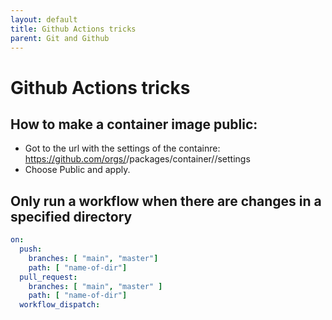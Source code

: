 ```yaml
---
layout: default
title: Github Actions tricks
parent: Git and Github
---
```


# Github Actions tricks


## How to make a container image public:
<!-- markdown-link-check-disable -->
* Got to the url with the settings of the containre: https://github.com/orgs/<org-name>/packages/container/<name>/settings
* Choose Public and apply.
<!-- markdown-link-check-enable -->

## Only run a workflow when there are changes in a specified directory

```yaml
on:
  push:
    branches: [ "main", "master"]
    path: [ "name-of-dir"]
  pull_request:
    branches: [ "main", "master" ]
    path: [ "name-of-dir"]
  workflow_dispatch:
```
